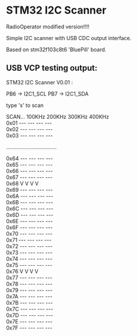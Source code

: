  # STM32 I2C Scanner

RadioOperator modified version!!!!

Simple I2C scanner with USB CDC output interface.

Based on stm32f103c8t6 'BluePill' board.

## USB VCP testing output:

STM32 I2C Scanner    V0.01 :

PB6 -> I2C1_SCL
PB7 -> I2C1_SDA

type 's' to scan

SCAN...
       100KHz 200KHz 300KHz 400KHz  
0x01   ---    ---    ---    ---  
0x02   ---    ---    ---    ---  
0x03   ---    ---    ---    ---  

..................................


0x64   ---    ---    ---    ---  
0x65   ---    ---    ---    ---  
0x66   ---    ---    ---    ---  
0x67   ---    ---    ---    ---  
0x68    V      V      V      V   
0x69   ---    ---    ---    ---  
0x6A   ---    ---    ---    ---  
0x6B   ---    ---    ---    ---  
0x6C   ---    ---    ---    ---  
0x6D   ---    ---    ---    ---  
0x6E   ---    ---    ---    ---  
0x6F   ---    ---    ---    ---  
0x70   ---    ---    ---    ---  
0x71   ---    ---    ---    ---  
0x72   ---    ---    ---    ---  
0x73   ---    ---    ---    ---  
0x74   ---    ---    ---    ---  
0x75   ---    ---    ---    ---  
0x76    V      V      V      V   
0x77   ---    ---    ---    ---  
0x78   ---    ---    ---    ---  
0x79   ---    ---    ---    ---  
0x7A   ---    ---    ---    ---  
0x7B   ---    ---    ---    ---  
0x7C   ---    ---    ---    ---  
0x7D   ---    ---    ---    ---  
0x7E   ---    ---    ---    ---  
0x7F   ---    ---    ---    ---  

